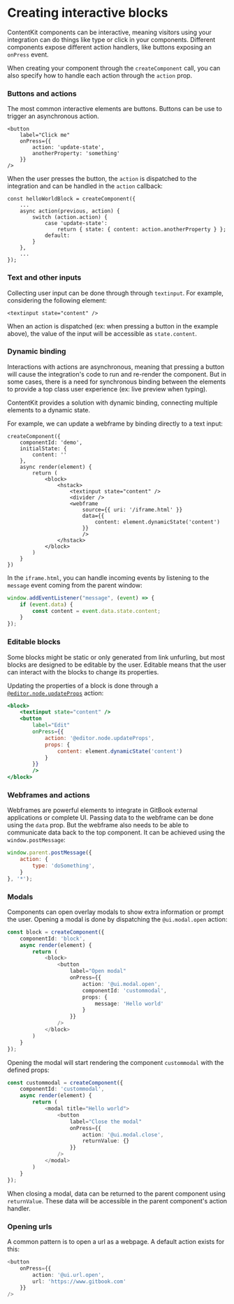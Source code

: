 # Creating interactive blocks

ContentKit components can be interactive, meaning visitors using your integration can do things like type or click in your components. Different components expose different action handlers, like buttons exposing an `onPress` event.

When creating your component through the `createComponent` call, you can also specify how to handle each action through the `action` prop.

### Buttons and actions

The most common interactive elements are buttons. Buttons can be use to trigger an asynchronous action.

```tsx
<button
    label="Click me"
    onPress={{
        action: 'update-state',
        anotherProperty: 'something'
    }}
/>
```

When the user presses the button, the `action` is dispatched to the integration and can be handled in the `action` callback:

```tsx
const helloWorldBlock = createComponent({
    ...
    async action(previous, action) {
        switch (action.action) {
            case 'update-state':
                return { state: { content: action.anotherProperty } };
            default:
        }
    },
    ...
});
```

### Text and other inputs

Collecting user input can be done through through `textinput`. For example, considering the following element:

```tsx
<textinput state="content" />
```

When an action is dispatched (ex: when pressing a button in the example above), the value of the input will be accessible as `state.content`.

### Dynamic binding

Interactions with actions are asynchronous, meaning that pressing a button will cause the integration's code to run and re-render the component. But in some cases, there is a need for synchronous binding between the elements to provide a top class user experience (ex: live preview when typing).

ContentKit provides a solution with dynamic binding, connecting multiple elements to a dynamic state.

For example, we can update a webframe by binding directly to a text input:

```tsx
createComponent({
    componentId: 'demo',
    initialState: {
        content: ''
    },
    async render(element) {
        return (
            <block>
                <hstack>
                    <textinput state="content" />
                    <divider />
                    <webframe
                        source={{ uri: '/iframe.html' }}
                        data={{
                            content: element.dynamicState('content')
                        }}
                        />
                </hstack>
            </block>
        )
    }
})
```

In the `iframe.html`, you can handle incoming events by listening to the `message` event coming from the parent window:

```js
window.addEventListener("message", (event) => {
    if (event.data) {
        const content = event.data.state.content;
    }
});
```

### Editable blocks

Some blocks might be static or only generated from link unfurling, but most blocks are designed to be editable by the user. Editable means that the user can interact with the blocks to change its properties.

Updating the properties of a block is done through a [`@editor.node.updateProps`](../integrations/runtime.md#actions) action:

```jsx
<block>
    <textinput state="content" />
    <button
        label="Edit"
        onPress={{
            action: '@editor.node.updateProps',
            props: {
                content: element.dynamicState('content')
            }
        }}
        />
</block>
```

### Webframes and actions

Webframes are powerful elements to integrate in GitBook external applications or complete UI. Passing data to the webframe can be done using the `data` prop. But the webframe also needs to be able to communicate data back to the top component. It can be achieved using the `window.postMessage`:

```js
window.parent.postMessage({
    action: {
        type: 'doSomething',
    }
}, '*');
```

### Modals

Components can open overlay modals to show extra information or prompt the user. Opening a modal is done by dispatching the `@ui.modal.open` action:

```typescript
const block = createComponent({
    componentId: 'block',
    async render(element) {
        return (
            <block>
                <button
                    label="Open modal"
                    onPress={{
                        action: '@ui.modal.open',
                        componentId: 'custommodal',
                        props: {
                            message: 'Hello world'
                        }
                    }}
                />
            </block>
        )
    }
});
```

Opening the modal will start rendering the component `custommodal` with the defined props:

```typescript
const custommodal = createComponent({
    componentId: 'custommodal',
    async render(element) {
        return (
            <modal title="Hello world">
                <button
                    label="Close the modal"
                    onPress={{
                        action: '@ui.modal.close',
                        returnValue: {}
                    }}
                />
            </modal>
        )
    }
});
```

When closing a modal, data can be returned to the parent component using `returnValue`. These data will be accessible in the parent component's action handler.

### Opening urls

A common pattern is to open a url as a webpage. A default action exists for this:

```typescript
<button
    onPress={{
        action: '@ui.url.open',
        url: 'https://www.gitbook.com'
    }}
/>
```
